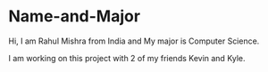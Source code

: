 # Name-and-Major

Hi, I am Rahul Mishra from India and My major is Computer Science.

I am working on this project with 2 of my friends Kevin and Kyle.
